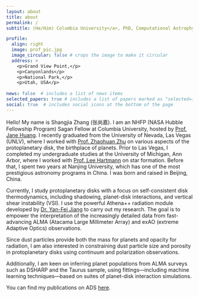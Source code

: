 ```yaml
---
layout: about
title: about
permalink: /
subtitle: (He/Him) Columbia University</a>, PhD, Computational Astrophysicist

profile:
  align: right
  image: prof_pic.jpg
  image_circular: false # crops the image to make it circular
  address: >
    <p>Grand View Point,</p>
    <p>Canyonlands</p>
    <p>National Park,</p>
    <p>Utah, USA</p>
    
news: false  # includes a list of news items
selected_papers: true # includes a list of papers marked as "selected={true}"
social: true  # includes social icons at the bottom of the page
---
```


Hello! My name is Shangjia Zhang (张尚嘉). I am an NHFP (NASA Hubble Fellowship Program) Sagan Fellow at Columbia University, hosted by [Prof. Jane Huang](http://janehuang.astro.columbia.edu/). I recently graduated from the University of Nevada, Las Vegas (UNLV), where I worked with [Prof. Zhaohuan Zhu](https://unlv-spfg.github.io/team/zhu-zhaohuan/) on various aspects of the protoplanetary disk, the birthplace of planets. Prior to Las Vegas, I completed my undergraduate studies at the University of Michigan, Ann Arbor, where I worked with [Prof. Lee Hartmann](https://sites.lsa.umich.edu/lhartm/) on star formation. Before that, I spent two years at Nanjing University, which has one of the most prestigious astronomy programs in China. I was born and raised in Beijing, China.

Currently, I study protoplanetary disks with a focus on self-consistent disk thermodynamics, including shadowing, planet-disk interactions, and vertical shear instability (VSI). I use the powerful Athena++ radiation module developed by [Dr. Yan-Fei Jiang](https://jiangyanfei1986.wixsite.com/yanfei-homepage) to carry out my research. The goal is to empower the interpretation of the increasingly detailed data from fast-advancing ALMA (Atacama Large Millimeter Array) and exAO (extreme Adaptive Optics) observations.

Since dust particles provide both the mass for planets and opacity for radiation, I am also interested in constraining dust particle size and porosity in protoplanetary disks using continuum and polarization observations.

Additionally, I am keen on inferring planet populations from ALMA surveys such as DSHARP and the Taurus sample, using fittings—including machine learning techniques—based on suites of planet-disk interaction simulations.

You can find my publications on ADS [here](https://ui.adsabs.harvard.edu/public-libraries/Pr-dNlzISAu-ZARtksGGqQ).
